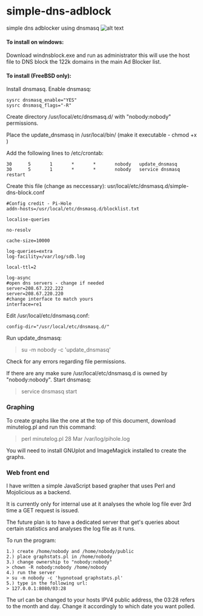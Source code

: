 # simple-dns-adblock
simple dns adblocker using dnsmasq
![alt text](https://raw.githubusercontent.com/wilyarti/simple-dns-adblock/master/Screenshot_2018-05-09_23-51-33.png)

#### To install on windows:

Download windnsblock.exe and run as administrator this will use the host file to DNS block the 122k domains in the main Ad Blocker list.

#### To install (FreeBSD only):
Install dnsmasq. Enable dnsmasq:
```
sysrc dnsmasq_enable="YES"
sysrc dnsmasq_flags="-R"
```
Create directory /usr/local/etc/dnsmasq.d/ with "nobody:nobody" permissions. 

Place the update_dnsmasq in /usr/local/bin/ (make it executable - chmod +x )

Add the following lines to /etc/crontab:
```
30      5       1       *       *       nobody   update_dnsmasq
30      5       1       *       *       nobody   service dnsmasq restart
```

Create this file (change as neccessary):
usr/local/etc/dnsmasq.d/simple-dns-block.conf 
```
#Config credit - Pi-Hole
addn-hosts=/usr/local/etc/dnsmasq.d/blocklist.txt

localise-queries

no-resolv

cache-size=10000

log-queries=extra
log-facility=/var/log/sdb.log

local-ttl=2

log-async
#open dns servers - change if needed
server=208.67.222.222
server=208.67.220.220
#change interface to match yours
interface=re1
```
Edit /usr/local/etc/dnsmasq.conf:
```
config-dir="/usr/local/etc/dnsmasq.d/"
```
Run update_dnsmasq:
> su -m nobody -c 'update_dnsmasq'

Check for any errors regarding file permissions.

If there are any make sure /usr/local/etc/dnsmasq.d is owned by "nobody:nobody".
Start dnsmasq:
> service dnsmasq start

### Graphing
To create graphs like the one at the top of this document, download minutelog.pl and run this command:
> perl minutelog.pl 28 Mar /var/log/pihole.log

You will need to install GNUplot and ImageMagick installed to create the graphs.

### Web front end
I have written a simple JavaScript based grapher that uses Perl and Mojolicious as a backend.

It is currently only for internal use at it analyses the whole log file ever 3rd time a GET request is issued.

The future plan is to have a dedicated server that get's queries about certain statistics and analyses the log file as it runs.

To run the program:
```
1.) create /home/nobody and /home/nobody/public
2.) place graphstats.pl in /home/nobody
3.) change ownership to "nobody:nobody" 
> chown -R nobody:nobody /home/nobody
4.) run the server
> su -m nobody -c 'hypnotoad graphstats.pl'
5.) type in the following url:
> 127.0.0.1:8080/03:28
```

The url can be changed to your hosts IPV4 public address, the 03:28 refers to the month and day. Change it accordingly to which date you want polled.

